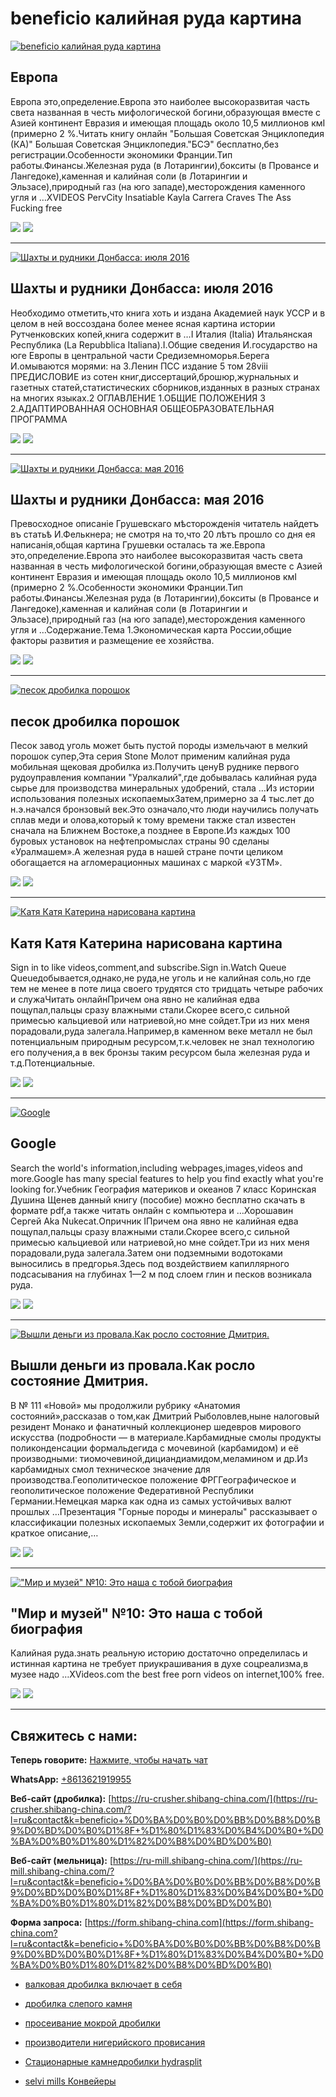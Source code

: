 # beneficio калийная руда картина

<a href="https://swt.shibang-china.com/?l=ru&img&k=beneficio+%D0%BA%D0%B0%D0%BB%D0%B8%D0%B9%D0%BD%D0%B0%D1%8F+%D1%80%D1%83%D0%B4%D0%B0+%D0%BA%D0%B0%D1%80%D1%82%D0%B8%D0%BD%D0%B0" target="_blank">![beneficio калийная руда картина](http://static.shibang-china.com/all-800x300/913.jpg)</a>

## Европа
Европа это,определение.Европа это наиболее высокоразвитая часть света названная в честь мифологической богини,образующая вместе с Азией континент Евразия и имеющая площадь около 10,5 миллионов кмІ (примерно 2 %.Читать книгу онлайн &quot;Большая Советская Энциклопедия (КА)&quot; Большая Советская Энциклопедия.&quot;БСЭ&quot; бесплатно,без регистрации.Особенности экономики Франции.Тип работы.Финансы.Железная руда (в Лотарингии),бокситы (в Провансе и Лангедоке),каменная и калийная соли (в Лотарингии и Эльзасе),природный газ (на юго западе),месторождения каменного угля и …XVIDEOS PervCity Insatiable Kayla Carrera Craves The Ass Fucking free


<a href="https://whatsapp.shibangsoft.com/WhatsApp.php" target="_blank" title="WhatsApp">![](http://static.shibang-china.com/icon/whatsapp.png)</a> <a href="https://swt.shibang-china.com/?l=ru&icon&k=beneficio+%D0%BA%D0%B0%D0%BB%D0%B8%D0%B9%D0%BD%D0%B0%D1%8F+%D1%80%D1%83%D0%B4%D0%B0+%D0%BA%D0%B0%D1%80%D1%82%D0%B8%D0%BD%D0%B0" target="_blank">![](http://static.shibang-china.com/icon/chat-ru.png)</a>

---

<a href="https://swt.shibang-china.com/?l=ru&img&k=beneficio+%D0%BA%D0%B0%D0%BB%D0%B8%D0%B9%D0%BD%D0%B0%D1%8F+%D1%80%D1%83%D0%B4%D0%B0+%D0%BA%D0%B0%D1%80%D1%82%D0%B8%D0%BD%D0%B0" target="_blank">![Шахты и рудники Донбасса: июля 2016](http://static.shibang-china.com/all-800x300/36.jpg)</a>

## Шахты и рудники Донбасса: июля 2016
Необходимо отметить,что книга хоть и издана Академией наук УССР и в целом в ней воссоздана более менее ясная картина истории Рутченковских копей,книга содержит в …I Италия (Italia) Итальянская Республика (La Repubblica Italiana).I.Общие сведения И.государство на юге Европы в центральной части Средиземноморья.Берега И.омываются морями: на З.Ленин ПСС издание 5 том 28viii ПРЕДИСЛОВИЕ из сотен книг,диссертаций,брошюр,журнальных и газетных статей,статистических сборников,изданных в разных странах на многих языках.2 ОГЛАВЛЕНИЕ 1.ОБЩИЕ ПОЛОЖЕНИЯ 3 2.АДАПТИРОВАННАЯ ОСНОВНАЯ ОБЩЕОБРАЗОВАТЕЛЬНАЯ ПРОГРАММА


<a href="https://whatsapp.shibangsoft.com/WhatsApp.php" target="_blank" title="WhatsApp">![](http://static.shibang-china.com/icon/whatsapp.png)</a> <a href="https://swt.shibang-china.com/?l=ru&icon&k=beneficio+%D0%BA%D0%B0%D0%BB%D0%B8%D0%B9%D0%BD%D0%B0%D1%8F+%D1%80%D1%83%D0%B4%D0%B0+%D0%BA%D0%B0%D1%80%D1%82%D0%B8%D0%BD%D0%B0" target="_blank">![](http://static.shibang-china.com/icon/chat-ru.png)</a>

---

<a href="https://swt.shibang-china.com/?l=ru&img&k=beneficio+%D0%BA%D0%B0%D0%BB%D0%B8%D0%B9%D0%BD%D0%B0%D1%8F+%D1%80%D1%83%D0%B4%D0%B0+%D0%BA%D0%B0%D1%80%D1%82%D0%B8%D0%BD%D0%B0" target="_blank">![Шахты и рудники Донбасса: мая 2016](http://static.shibang-china.com/all-800x300/392.jpg)</a>

## Шахты и рудники Донбасса: мая 2016
Превосходное описаніе Грушевскаго мѣсторожденія читатель найдетъ въ статьѣ И.Фелькнера; не смотря на то,что 20 лѣтъ прошло со дня ея написанія,общая картина Грушевки осталась та же.Европа это,определение.Европа это наиболее высокоразвитая часть света названная в честь мифологической богини,образующая вместе с Азией континент Евразия и имеющая площадь около 10,5 миллионов кмІ (примерно 2 %.Особенности экономики Франции.Тип работы.Финансы.Железная руда (в Лотарингии),бокситы (в Провансе и Лангедоке),каменная и калийная соли (в Лотарингии и Эльзасе),природный газ (на юго западе),месторождения каменного угля и …Содержание.Тема 1.Экономическая карта России,общие факторы развития и размещение ее хозяйства.


<a href="https://whatsapp.shibangsoft.com/WhatsApp.php" target="_blank" title="WhatsApp">![](http://static.shibang-china.com/icon/whatsapp.png)</a> <a href="https://swt.shibang-china.com/?l=ru&icon&k=beneficio+%D0%BA%D0%B0%D0%BB%D0%B8%D0%B9%D0%BD%D0%B0%D1%8F+%D1%80%D1%83%D0%B4%D0%B0+%D0%BA%D0%B0%D1%80%D1%82%D0%B8%D0%BD%D0%B0" target="_blank">![](http://static.shibang-china.com/icon/chat-ru.png)</a>

---

<a href="https://swt.shibang-china.com/?l=ru&img&k=beneficio+%D0%BA%D0%B0%D0%BB%D0%B8%D0%B9%D0%BD%D0%B0%D1%8F+%D1%80%D1%83%D0%B4%D0%B0+%D0%BA%D0%B0%D1%80%D1%82%D0%B8%D0%BD%D0%B0" target="_blank">![песок дробилка порошок](http://static.shibang-china.com/all-800x300/965.jpg)</a>

## песок дробилка порошок
Песок завод уголь может быть пустой породы измельчают в мелкий порошок супер,Эта серия Stone Молот применим калийная руда мобильная щековая дробилка из.Получить ценуВ руднике первого рудоуправления компании &quot;Уралкалий&quot;,где добывалась калийная руда сырье для производства минеральных удобрений, стала …Из истории использования полезных ископаемыхЗатем,примерно за 4 тыс.лет до н.э.начался бронзовый век.Это означало,что люди научились получать сплав меди и олова,который к тому времени также стал известен сначала на Ближнем Востоке,а позднее в Европе.Из каждых 100 буровых установок на нефтепромыслах страны 90 сделаны &#171;Уралмашем&#187;.А железная руда в нашей стране почти целиком обогащается на агломерационных машинах с маркой &#171;УЗТМ&#187;.


<a href="https://whatsapp.shibangsoft.com/WhatsApp.php" target="_blank" title="WhatsApp">![](http://static.shibang-china.com/icon/whatsapp.png)</a> <a href="https://swt.shibang-china.com/?l=ru&icon&k=beneficio+%D0%BA%D0%B0%D0%BB%D0%B8%D0%B9%D0%BD%D0%B0%D1%8F+%D1%80%D1%83%D0%B4%D0%B0+%D0%BA%D0%B0%D1%80%D1%82%D0%B8%D0%BD%D0%B0" target="_blank">![](http://static.shibang-china.com/icon/chat-ru.png)</a>

---

<a href="https://swt.shibang-china.com/?l=ru&img&k=beneficio+%D0%BA%D0%B0%D0%BB%D0%B8%D0%B9%D0%BD%D0%B0%D1%8F+%D1%80%D1%83%D0%B4%D0%B0+%D0%BA%D0%B0%D1%80%D1%82%D0%B8%D0%BD%D0%B0" target="_blank">![Катя Катя Катерина нарисована картина](http://static.shibang-china.com/all-800x300/1325.jpg)</a>

## Катя Катя Катерина нарисована картина
Sign in to like videos,comment,and subscribe.Sign in.Watch Queue Queueдобывается,однако,не руда,не уголь и не калийная соль,но где тем не менее в поте лица своего трудятся сто тридцать четыре рабочих и служаЧитать онлайнПричем она явно не калийная едва пощупал,пальцы сразу влажными стали.Скорее всего,с сильной примесью кальциевой или натриевой,но мне сойдет.Три из них меня порадовали,руда залегала.Например,в каменном веке металл не был потенциальным природным ресурсом,т.к.человек не знал технологию его получения,а в век бронзы таким ресурсом была железная руда и т.д.Потенциальные.


<a href="https://whatsapp.shibangsoft.com/WhatsApp.php" target="_blank" title="WhatsApp">![](http://static.shibang-china.com/icon/whatsapp.png)</a> <a href="https://swt.shibang-china.com/?l=ru&icon&k=beneficio+%D0%BA%D0%B0%D0%BB%D0%B8%D0%B9%D0%BD%D0%B0%D1%8F+%D1%80%D1%83%D0%B4%D0%B0+%D0%BA%D0%B0%D1%80%D1%82%D0%B8%D0%BD%D0%B0" target="_blank">![](http://static.shibang-china.com/icon/chat-ru.png)</a>

---

<a href="https://swt.shibang-china.com/?l=ru&img&k=beneficio+%D0%BA%D0%B0%D0%BB%D0%B8%D0%B9%D0%BD%D0%B0%D1%8F+%D1%80%D1%83%D0%B4%D0%B0+%D0%BA%D0%B0%D1%80%D1%82%D0%B8%D0%BD%D0%B0" target="_blank">![Google](http://static.shibang-china.com/all-800x300/355.jpg)</a>

## Google
Search the world's information,including webpages,images,videos and more.Google has many special features to help you find exactly what you're looking for.Учебник География материков и океанов 7 класс Коринская Душина Щенев данный книгу (пособие) можно бесплатно скачать в формате pdf,а также читать онлайн с компьютера и …Хорошавин Сергей Aka Nukecat.Опричник IПричем она явно не калийная едва пощупал,пальцы сразу влажными стали.Скорее всего,с сильной примесью кальциевой или натриевой,но мне сойдет.Три из них меня порадовали,руда залегала.Затем они подземными водото&#173;ками выносились в предгорья.Здесь под воздействием капиллярного подсасывания на глубинах 1—2 м под слоем глин и песков возникала руда.


<a href="https://whatsapp.shibangsoft.com/WhatsApp.php" target="_blank" title="WhatsApp">![](http://static.shibang-china.com/icon/whatsapp.png)</a> <a href="https://swt.shibang-china.com/?l=ru&icon&k=beneficio+%D0%BA%D0%B0%D0%BB%D0%B8%D0%B9%D0%BD%D0%B0%D1%8F+%D1%80%D1%83%D0%B4%D0%B0+%D0%BA%D0%B0%D1%80%D1%82%D0%B8%D0%BD%D0%B0" target="_blank">![](http://static.shibang-china.com/icon/chat-ru.png)</a>

---

<a href="https://swt.shibang-china.com/?l=ru&img&k=beneficio+%D0%BA%D0%B0%D0%BB%D0%B8%D0%B9%D0%BD%D0%B0%D1%8F+%D1%80%D1%83%D0%B4%D0%B0+%D0%BA%D0%B0%D1%80%D1%82%D0%B8%D0%BD%D0%B0" target="_blank">![Вышли деньги из провала.Как росло состояние Дмитрия.](http://static.shibang-china.com/all-800x300/910.jpg)</a>

## Вышли деньги из провала.Как росло состояние Дмитрия.
В № 111 &#171;Новой&#187; мы продолжили рубрику &#171;Анатомия состояний&#187;,рассказав о том,как Дмитрий Рыболовлев,ныне налоговый резидент Монако и фанатичный коллекционер шедевров мирового искусства (подробности — в материале.Карбамидные смолы продукты поликонденсации формальдегида с мочевиной (карбамидом) и её производными: тиомочевиной,дициандиамидом,меламином и др.Из карбамидных смол техническое значение для производства.Геополитическое положение ФРГГеографическое и геополитическое положение Федеративной Республики Германии.Немецкая марка как одна из самых устойчивых валют прошлых …Презентация &quot;Горные породы и минералы&quot; рассказывает о классификации полезных ископаемых Земли,содержит их фотографии и краткое описание,…


<a href="https://whatsapp.shibangsoft.com/WhatsApp.php" target="_blank" title="WhatsApp">![](http://static.shibang-china.com/icon/whatsapp.png)</a> <a href="https://swt.shibang-china.com/?l=ru&icon&k=beneficio+%D0%BA%D0%B0%D0%BB%D0%B8%D0%B9%D0%BD%D0%B0%D1%8F+%D1%80%D1%83%D0%B4%D0%B0+%D0%BA%D0%B0%D1%80%D1%82%D0%B8%D0%BD%D0%B0" target="_blank">![](http://static.shibang-china.com/icon/chat-ru.png)</a>

---

<a href="https://swt.shibang-china.com/?l=ru&img&k=beneficio+%D0%BA%D0%B0%D0%BB%D0%B8%D0%B9%D0%BD%D0%B0%D1%8F+%D1%80%D1%83%D0%B4%D0%B0+%D0%BA%D0%B0%D1%80%D1%82%D0%B8%D0%BD%D0%B0" target="_blank">![&quot;Мир и музей&quot; №10: Это наша с тобой биография](http://static.shibang-china.com/all-800x300/261.jpg)</a>

## &quot;Мир и музей&quot; №10: Это наша с тобой биография
Калийная руда.знать реальную историю достаточно определилась и истинная картина не требует приукрашивания в духе соцреализма,в музее надо …XVideos.com the best free porn videos on internet,100% free.

<a href="https://whatsapp.shibangsoft.com/WhatsApp.php" target="_blank" title="WhatsApp">![](http://static.shibang-china.com/icon/whatsapp.png)</a> <a href="https://swt.shibang-china.com/?l=ru&icon&k=beneficio+%D0%BA%D0%B0%D0%BB%D0%B8%D0%B9%D0%BD%D0%B0%D1%8F+%D1%80%D1%83%D0%B4%D0%B0+%D0%BA%D0%B0%D1%80%D1%82%D0%B8%D0%BD%D0%B0" target="_blank">![](http://static.shibang-china.com/icon/chat-ru.png)</a>

---
## Свяжитесь с нами:

**Теперь говорите:** [Нажмите, чтобы начать чат](https://swt.shibang-china.com?l=ru&contact&k=beneficio+%D0%BA%D0%B0%D0%BB%D0%B8%D0%B9%D0%BD%D0%B0%D1%8F+%D1%80%D1%83%D0%B4%D0%B0+%D0%BA%D0%B0%D1%80%D1%82%D0%B8%D0%BD%D0%B0)

**WhatsApp:**  [+8613621919955](https://whatsapp.shibangsoft.com/WhatsApp.php)

**Веб-сайт (дробилка):** [https://ru-crusher.shibang-china.com/](https://ru-crusher.shibang-china.com/?l=ru&contact&k=beneficio+%D0%BA%D0%B0%D0%BB%D0%B8%D0%B9%D0%BD%D0%B0%D1%8F+%D1%80%D1%83%D0%B4%D0%B0+%D0%BA%D0%B0%D1%80%D1%82%D0%B8%D0%BD%D0%B0)

**Веб-сайт (мельница):** [https://ru-mill.shibang-china.com/](https://ru-mill.shibang-china.com/?l=ru&contact&k=beneficio+%D0%BA%D0%B0%D0%BB%D0%B8%D0%B9%D0%BD%D0%B0%D1%8F+%D1%80%D1%83%D0%B4%D0%B0+%D0%BA%D0%B0%D1%80%D1%82%D0%B8%D0%BD%D0%B0)

**Форма запроса:** [https://form.shibang-china.com](https://form.shibang-china.com?l=ru&contact&k=beneficio+%D0%BA%D0%B0%D0%BB%D0%B8%D0%B9%D0%BD%D0%B0%D1%8F+%D1%80%D1%83%D0%B4%D0%B0+%D0%BA%D0%B0%D1%80%D1%82%D0%B8%D0%BD%D0%B0)

* [валковая дробилка включает в себя](../125/%D0%B2%D0%B0%D0%BB%D0%BA%D0%BE%D0%B2%D0%B0%D1%8F%20%D0%B4%D1%80%D0%BE%D0%B1%D0%B8%D0%BB%D0%BA%D0%B0%20%D0%B2%D0%BA%D0%BB%D1%8E%D1%87%D0%B0%D0%B5%D1%82%20%D0%B2%20%D1%81%D0%B5%D0%B1%D1%8F.md)

* [дробилка слепого камня](../124/%D0%B4%D1%80%D0%BE%D0%B1%D0%B8%D0%BB%D0%BA%D0%B0%20%D1%81%D0%BB%D0%B5%D0%BF%D0%BE%D0%B3%D0%BE%20%D0%BA%D0%B0%D0%BC%D0%BD%D1%8F.md)

* [просеивание мокрой дробилки](../123/%D0%BF%D1%80%D0%BE%D1%81%D0%B5%D0%B8%D0%B2%D0%B0%D0%BD%D0%B8%D0%B5%20%D0%BC%D0%BE%D0%BA%D1%80%D0%BE%D0%B9%20%D0%B4%D1%80%D0%BE%D0%B1%D0%B8%D0%BB%D0%BA%D0%B8.md)

* [производители нигерийского провисания](../121/%D0%BF%D1%80%D0%BE%D0%B8%D0%B7%D0%B2%D0%BE%D0%B4%D0%B8%D1%82%D0%B5%D0%BB%D0%B8%20%D0%BD%D0%B8%D0%B3%D0%B5%D1%80%D0%B8%D0%B9%D1%81%D0%BA%D0%BE%D0%B3%D0%BE%20%D0%BF%D1%80%D0%BE%D0%B2%D0%B8%D1%81%D0%B0%D0%BD%D0%B8%D1%8F.md)

* [Стационарные камнедробилки hydrasplit](../124/%D0%A1%D1%82%D0%B0%D1%86%D0%B8%D0%BE%D0%BD%D0%B0%D1%80%D0%BD%D1%8B%D0%B5%20%D0%BA%D0%B0%D0%BC%D0%BD%D0%B5%D0%B4%D1%80%D0%BE%D0%B1%D0%B8%D0%BB%D0%BA%D0%B8%20hydrasplit.md)

* [selvi mills Конвейеры](../122/selvi%20mills%20%D0%9A%D0%BE%D0%BD%D0%B2%D0%B5%D0%B9%D0%B5%D1%80%D1%8B.md)